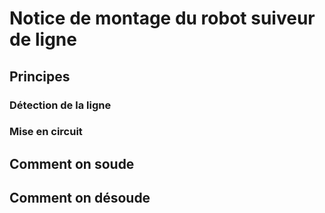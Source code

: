 # Notice de montage du robot suiveur de ligne

## Principes

### Détection de la ligne


  

### Mise en circuit


## Comment on soude

## Comment on désoude